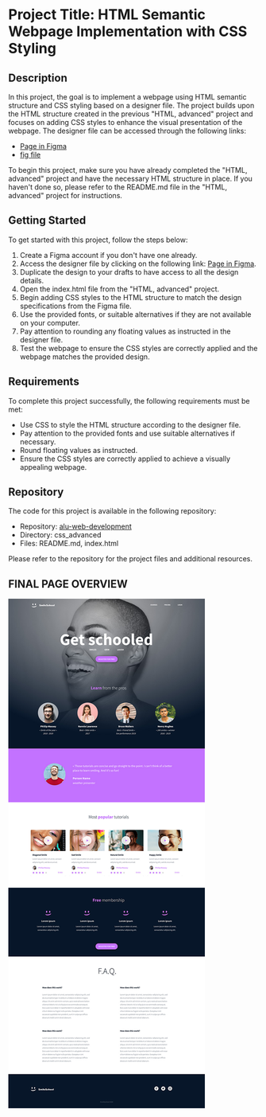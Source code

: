 # Project Title: HTML Semantic Webpage Implementation with CSS Styling

## Description
In this project, the goal is to implement a webpage using HTML semantic structure and CSS styling based on a designer file. The project builds upon the HTML structure created in the previous "HTML, advanced" project and focuses on adding CSS styles to enhance the visual presentation of the webpage. The designer file can be accessed through the following links:

- [Page in Figma](https://www.figma.com/file/dyYL6Ku4WG7vsdpwvlcJZC/Homepage)
- [fig file](https://intranet.aluswe.com/rltoken/WfyjkKwVzm-sm45PQc28Cw)

To begin this project, make sure you have already completed the "HTML, advanced" project and have the necessary HTML structure in place. If you haven't done so, please refer to the README.md file in the "HTML, advanced" project for instructions.

## Getting Started
To get started with this project, follow the steps below:

1. Create a Figma account if you don't have one already.
2. Access the designer file by clicking on the following link: [Page in Figma](https://www.figma.com/file/dyYL6Ku4WG7vsdpwvlcJZC/Homepage).
3. Duplicate the design to your drafts to have access to all the design details.
4. Open the index.html file from the "HTML, advanced" project.
5. Begin adding CSS styles to the HTML structure to match the design specifications from the Figma file.
6. Use the provided fonts, or suitable alternatives if they are not available on your computer.
7. Pay attention to rounding any floating values as instructed in the designer file.
8. Test the webpage to ensure the CSS styles are correctly applied and the webpage matches the provided design.

## Requirements
To complete this project successfully, the following requirements must be met:

- Use CSS to style the HTML structure according to the designer file.
- Pay attention to the provided fonts and use suitable alternatives if necessary.
- Round floating values as instructed.
- Ensure the CSS styles are correctly applied to achieve a visually appealing webpage.

## Repository
The code for this project is available in the following repository:

- Repository: [alu-web-development](https://github.com/Jules-gatete/alu-web-development.git)
- Directory: css_advanced
- Files: README.md, index.html

Please refer to the repository for the project files and additional resources.

## FINAL PAGE OVERVIEW
![The project Image sample](https://github.com/Jules-gatete/alu-web-development/blob/main/html_advanced/IMAGES_ALU/snip.jpg?raw=true)
